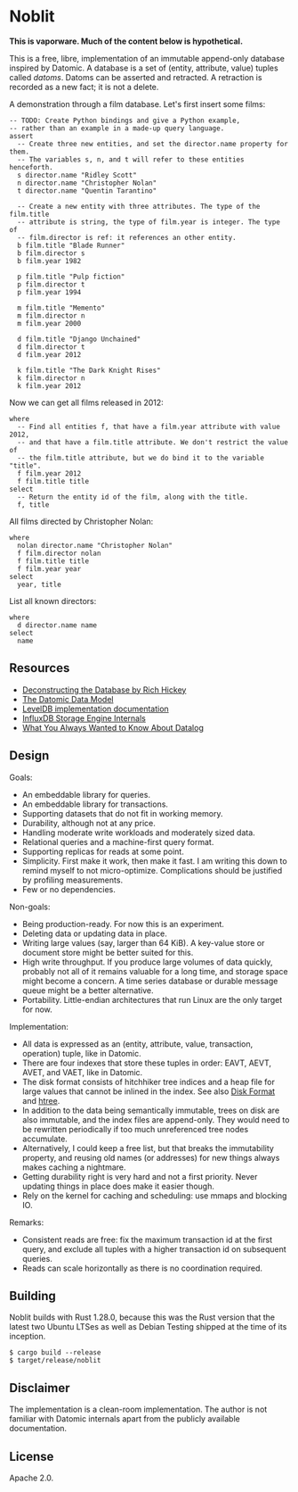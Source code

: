 # Noblit

**This is vaporware. Much of the content below is hypothetical.**

This is a free, libre, implementation of an immutable append-only database
inspired by Datomic. A database is a set of (entity, attribute, value) tuples
called *datoms*. Datoms can be asserted and retracted. A retraction is recorded
as a new fact; it is not a delete.

A demonstration through a film database. Let's first insert some films:

    -- TODO: Create Python bindings and give a Python example,
    -- rather than an example in a made-up query language.
    assert
      -- Create three new entities, and set the director.name property for them.
      -- The variables s, n, and t will refer to these entities henceforth.
      s director.name "Ridley Scott"
      n director.name "Christopher Nolan"
      t director.name "Quentin Tarantino"

      -- Create a new entity with three attributes. The type of the film.title
      -- attribute is string, the type of film.year is integer. The type of
      -- film.director is ref: it references an other entity.
      b film.title "Blade Runner"
      b film.director s
      b film.year 1982

      p film.title "Pulp fiction"
      p film.director t
      p film.year 1994

      m film.title "Memento"
      m film.director n
      m film.year 2000

      d film.title "Django Unchained"
      d film.director t
      d film.year 2012

      k film.title "The Dark Knight Rises"
      k film.director n
      k film.year 2012

Now we can get all films released in 2012:

    where
      -- Find all entities f, that have a film.year attribute with value 2012,
      -- and that have a film.title attribute. We don't restrict the value of
      -- the film.title attribute, but we do bind it to the variable "title".
      f film.year 2012
      f film.title title
    select
      -- Return the entity id of the film, along with the title.
      f, title

All films directed by Christopher Nolan:

    where
      nolan director.name "Christopher Nolan"
      f film.director nolan
      f film.title title
      f film.year year
    select
      year, title

List all known directors:

    where
      d director.name name
    select
      name

## Resources

 * [Deconstructing the Database by Rich Hickey][deconstr]
 * [The Datomic Data Model][datamodel]
 * [LevelDB implementation documentation][leveldb]
 * [InfluxDB Storage Engine Internals][influxdb]
 * [What You Always Wanted to Know About Datalog][datalog]

[deconstr]:  https://www.infoq.com/presentations/Deconstructing-Database
[datamodel]: https://docs.datomic.com/cloud/whatis/data-model.html
[leveldb]:   https://github.com/google/leveldb/blob/1cb384088184be9840bd59b4040503a9fa9aee66/doc/impl.md
[influxdb]:  https://www.youtube.com/watch?v=rtEalnKT25I
[datalog]:   https://www.utdallas.edu/~gupta/courses/acl/papers/datalog-paper.pdf

## Design

Goals:

 * An embeddable library for queries.
 * An embeddable library for transactions.
 * Supporting datasets that do not fit in working memory.
 * Durability, although not at any price.
 * Handling moderate write workloads and moderately sized data.
 * Relational queries and a machine-first query format.
 * Supporting replicas for reads at some point.
 * Simplicity. First make it work, then make it fast. I am writing this down to
   remind myself to not micro-optimize. Complications should be justified by
   profiling measurements.
 * Few or no dependencies.

Non-goals:

 * Being production-ready. For now this is an experiment.
 * Deleting data or updating data in place.
 * Writing large values (say, larger than 64 KiB). A key-value store or document
   store might be better suited for this.
 * High write throughput. If you produce large volumes of data quickly, probably
   not all of it remains valuable for a long time, and storage space might
   become a concern. A time series database or durable message queue might be
   a better alternative.
 * Portability. Little-endian architectures that run Linux are the only target
   for now.

Implementation:

 * All data is expressed as an (entity, attribute, value, transaction, operation)
   tuple, like in Datomic.
 * There are four indexes that store these tuples in order: EAVT, AEVT, AVET,
   and VAET, like in Datomic.
 * The disk format consists of hitchhiker tree indices and a
   heap file for large values that cannot be inlined in the index.
   See also [Disk Format](doc/disk-format.md) and [htree](doc/htree.md).
 * In addition to the data being semantically immutable, trees on disk are also
   immutable, and the index files are append-only. They would need to be
   rewritten periodically if too much unreferenced tree nodes accumulate.
 * Alternatively, I could keep a free list, but that breaks the immutability
   property, and reusing old names (or addresses) for new things always makes
   caching a nightmare.
 * Getting durability right is very hard and not a first priority.
   Never updating things in place does make it easier though.
 * Rely on the kernel for caching and scheduling: use mmaps and blocking IO.

Remarks:

 * Consistent reads are free: fix the maximum transaction id at the first query,
   and exclude all tuples with a higher transaction id on subsequent queries.
 * Reads can scale horizontally as there is no coordination required.

## Building

Noblit builds with Rust 1.28.0, because this was the Rust version that the
latest two Ubuntu LTSes as well as Debian Testing shipped at the time of its
inception.

    $ cargo build --release
    $ target/release/noblit

## Disclaimer

The implementation is a clean-room implementation. The author is not familiar
with Datomic internals apart from the publicly available documentation.

## License

Apache 2.0.
